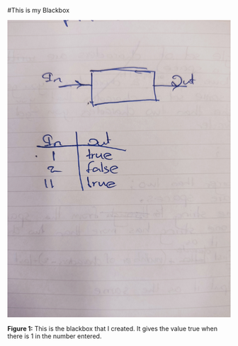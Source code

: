 #This is my Blackbox

![](https://github.com/thumulakaru/Unit-1/blob/main/Blackbox.jpg)

**Figure 1:** This is the blackbox that I created. It gives the value true when there is 1 in the number entered.
